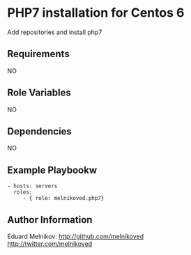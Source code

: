 PHP7 installation for Centos 6
=========

Add repositories and install php7

Requirements
------------
NO

Role Variables
--------------
NO

Dependencies
------------
NO

Example Playbookw
----------------
    - hosts: servers
      roles:
         - { role: melnikoved.php7}

Author Information
------------------
Eduard Melnikov:
http://github.com/melnikoved
http://twitter.com/melnikoved